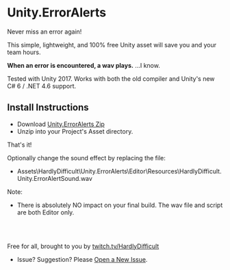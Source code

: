 # Unity.ErrorAlerts

Never miss an error again!

This simple, lightweight, and 100% free Unity asset will save you and your team hours.

**When an error is encountered, a wav plays.**
...I know.

Tested with Unity 2017.  Works with both the old compiler and Unity's new C# 6 / .NET 4.6 support.


## Install Instructions

 - Download [Unity.ErrorAlerts Zip](https://github.com/hardlydifficult/Unity.ErrorAlert/blob/master/bin/HardlyDifficult.Unity.ErrorAlert.zip?raw=true)
 - Unzip into your Project's Asset directory.

That's it!


Optionally change the sound effect by replacing the file:

  - Assets\HardlyDifficult\Unity.ErrorAlerts\Editor\Resources\HardlyDifficult.Unity.ErrorAlertSound.wav

Note:

 - There is absolutely NO impact on your final build.  The wav file and script are both Editor only.

<br><br>

Free for all, brought to you by [twitch.tv/HardlyDifficult](http://twitch.tv/HardlyDifficult)

 - Issue? Suggestion? Please [Open a New Issue](https://github.com/hardlydifficult/Unity.ErrorAlert/issues/new).